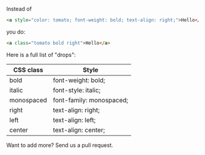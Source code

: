 Instead of

```html
<a style="color: tomato; font-weight: bold; text-align: right;">Hello</a>
```

you do:

```html
<a class="tomato bold right">Hello</a>
```

Here is a full list of "drops":

| CSS class | Style |
|---|---|
| bold | font-weight: bold; |
| italic | font-style: italic; |
| monospaced | font-family: monospaced; |
| right | text-align: right; |
| left | text-align: left; |
| center | text-align: center; |

Want to add more? Send us a pull request.
